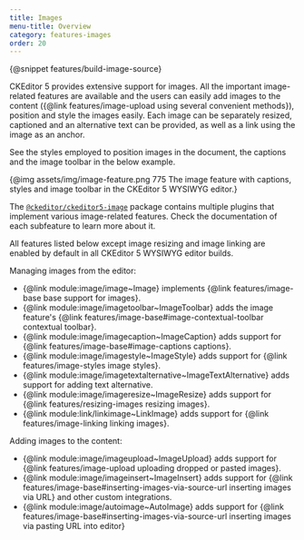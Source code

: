 ```yaml
---
title: Images
menu-title: Overview
category: features-images
order: 20
---
```


{@snippet features/build-image-source}

CKEditor 5 provides extensive support for images. All the important image-related features are available and the users can easily add images to the content ({@link features/image-upload using several convenient methods}), position and style the images easily. Each image can be separately resized, captioned and an alternative text can be provided, as well as a link using the image as an anchor.

See the styles employed to position images in the document, the captions and the image toolbar in the below example.

{@img assets/img/image-feature.png 775 The image feature with captions, styles and image toolbar in the CKEditor 5 WYSIWYG editor.}

The [`@ckeditor/ckeditor5-image`](https://www.npmjs.com/package/@ckeditor/ckeditor5-image) package contains multiple plugins that implement various image-related features. Check the documentation of each subfeature to learn more about it.

<info-box info>
	All features listed below except image resizing and image linking are enabled by default in all CKEditor 5 WYSIWYG editor builds.
</info-box>

Managing images from the editor:
* {@link module:image/image~Image} implements {@link features/image-base base support for images}.
* {@link module:image/imagetoolbar~ImageToolbar} adds the image feature's {@link features/image-base#image-contextual-toolbar contextual toolbar}.
* {@link module:image/imagecaption~ImageCaption} adds support for {@link features/image-base#image-captions captions}.
* {@link module:image/imagestyle~ImageStyle} adds support for {@link features/image-styles image styles}.
* {@link module:image/imagetextalternative~ImageTextAlternative} adds support for adding text alternative.
* {@link module:image/imageresize~ImageResize} adds support for {@link features/resizing-images resizing images}.
* {@link module:link/linkimage~LinkImage} adds support for {@link features/image-linking linking images}.

Adding images to the content:
* {@link module:image/imageupload~ImageUpload} adds support for {@link features/image-upload uploading dropped or pasted images}.
* {@link module:image/imageinsert~ImageInsert} adds support for {@link features/image-base#inserting-images-via-source-url inserting images via URL} and other custom integrations.
* {@link module:image/autoimage~AutoImage} adds support for {@link features/image-base#inserting-images-via-source-url inserting images via pasting URL into editor}

<!--
The all-features-included demo may go here, but we may decide on a better placement as well.
-->
